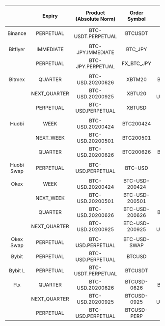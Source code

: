 

|            |    Expiry    | Product (Absolute Norm) |  Order Symbol  | Subscription Symbol (Relative Norm) |   Feed Symbol  |
|:----------:|:------------:|:-----------------------:|:--------------:|:-----------------------------------:|:--------------:|
|   Binance  |   PERPETUAL  |    BTC-USDT.PERPETUAL   |     BTCUSDT    |          BTC-USDT.PERPETUAL         |     btcusdt    |
|            |              |                         |                |                                     |                |
|  Bitflyer  |   IMMEDIATE  |    BTC-JPY.IMMEDIATE    |     BTC_JPY    |          BTC-JPY.IMMEDIATE          |     BTC_JPY    |
|            |   PERPETUAL  |    BTC-JPY.PERPETUAL    |   FX_BTC_JPY   |          BTC-JPY.PERPETUAL          |   FX_BTC_JPY   |
|            |              |                         |                |                                     |                |
|   Bitmex   |    QUARTER   |     BTC-USD.20200626    |     XBTM20     |           BTC-USD.QUARTER           |     XBTM20     |
|            | NEXT_QUARTER |     BTC-USD.20200925    |     XBTU20     |         BTC-USD.NEXT_QUARTER        |     XBTU20     |
|            |   PERPETUAL  |    BTC-USD.PERPETUAL    |     XBTUSD     |          BTC-USD.PERPETUAL          |     XBTUSD     |
|            |              |                         |                |                                     |                |
|    Huobi   |     WEEK     |     BTC-USD.20200424    |    BTC200424   |             BTC-USD.WEEK            |     BTC_CW     |
|            |   NEXT_WEEK  |     BTC-USD.20200501    |    BTC200501   |          BTC-USD.NEXT_WEEK          |     BTC_NW     |
|            |    QUARTER   |     BTC-USD.20200626    |    BTC200626   |           BTC-USD.QUARTER           |     BTC_CQ     |
|            |              |                         |                |                                     |                |
| Huobi Swap |   PERPETUAL  |    BTC-USD.PERPETUAL    |     BTC-USD    |          BTC-USD.PERPETUAL          |     BTC-USD    |
|            |              |                         |                |                                     |                |
|    Okex    |     WEEK     |     BTC-USD.20200424    | BTC-USD-200424 |            BTC-USD.WEEK             | BTC-USD-200424 |
|            |   NEXT_WEEK  |    BTC-USD.20200501     | BTC-USD-200501 |          BTC-USD.NEXT_WEEK          | BTC-USD-200501 |
|            |    QUARTER   |     BTC-USD.20200626    | BTC-USD-200626 |           BTC-USD.QUARTER           | BTC-USD-200626 |
|            | NEXT_QUARTER |     BTC-USD.20200925    | BTC-USD-200925 |         BTC-USD.NEXT_QUARTER        | BTC-USD-200925 |
|            |              |                         |                |                                     |                |
|  Okex Swap |   PERPETUAL  |    BTC-USD.PERPETUAL    |  BTC-USD-SWAP  |          BTC-USD.PERPETUAL          |  BTC-USD-SWAP  |
|  Bybit     |   PERPETUAL  |    BTC-USD.PERPETUAL    |     BTCUSD     |          BTC-USD.PERPETUAL          |     BTCUSD     |
|  Bybit L   |   PERPETUAL  |    BTC-USDT.PERPETUAL   |     BTCUSDT    |          BTC-USDT.PERPETUAL         |     BTCUSDT    |
|    Ftx     |   QUARTER    |    BTC-USD.20200626     |  BTCUSD-0626   |          BTC-USD.QUARTER            |  BTCUSDT-0626  |
|            | NEXT_QUARTER |    BTC-USD.20200925     |  BTCUSD-0925   |          BTC-USD.NEXT_QUARTER       |  BTCUSDT-0925  |
|            |   PERPETUAL  |    BTC-USD.PERPETUAL    |  BTCUSD-PERP   |          BTC-USD.PERPETUAL          |  BTCUSDT-PERP  |
